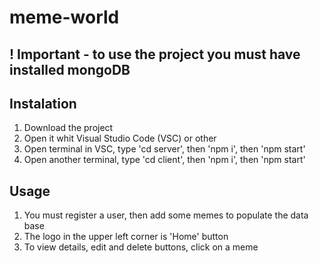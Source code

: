 # meme-world

## ! Important - to use the project you must have installed mongoDB

## Instalation
1. Download the project
2. Open it whit Visual Studio Code (VSC) or other
3. Open terminal in VSC, type 'cd server', then 'npm i', then 'npm start'
4. Open another terminal, type 'cd client', then 'npm i', then 'npm start'

## Usage
1. You must register a user, then add some memes to populate the data base
2. The logo in the upper left corner is 'Home' button
3. To view details, edit and delete buttons, click on a meme
